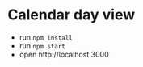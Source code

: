 Calendar day view
=================

- run `npm install`
- run `npm start`
- open http://localhost:3000

